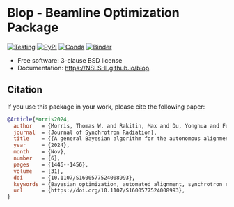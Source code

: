 # Blop - Beamline Optimization Package


[![Testing](https://github.com/NSLS-II/blop/actions/workflows/ci.yml/badge.svg)](https://github.com/NSLS-II/blop/actions/workflows/ci.yml)
[![PyPI](https://img.shields.io/pypi/v/blop.svg)](https://pypi.python.org/pypi/blop)
[![Conda](https://img.shields.io/conda/vn/conda-forge/bloptools.svg)](https://anaconda.org/conda-forge/bloptools)
[![Binder](https://mybinder.org/badge_logo.svg)](https://mybinder.org/v2/gh/NSLS-II/blop/HEAD)

* Free software: 3-clause BSD license
* Documentation: <https://NSLS-II.github.io/blop>.


## Citation

If you use this package in your work, please cite the following paper:

```bibtex
@Article{Morris2024,
  author   = {Morris, Thomas W. and Rakitin, Max and Du, Yonghua and Fedurin, Mikhail and Giles, Abigail C. and Leshchev, Denis and Li, William H. and Romasky, Brianna and Stavitski, Eli and Walter, Andrew L. and Moeller, Paul and Nash, Boaz and Islegen-Wojdyla, Antoine},
  journal  = {Journal of Synchrotron Radiation},
  title    = {{A general Bayesian algorithm for the autonomous alignment of beamlines}},
  year     = {2024},
  month    = {Nov},
  number   = {6},
  pages    = {1446--1456},
  volume   = {31},
  doi      = {10.1107/S1600577524008993},
  keywords = {Bayesian optimization, automated alignment, synchrotron radiation, digital twins, machine learning},
  url      = {https://doi.org/10.1107/S1600577524008993},
}
```
